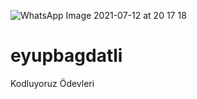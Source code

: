 ![WhatsApp Image 2021-07-12 at 20 17 18](https://user-images.githubusercontent.com/83465318/125481402-57b44712-f627-4b57-a805-3e550fdbb8d0.jpeg)
# eyupbagdatli
Kodluyoruz Ödevleri
